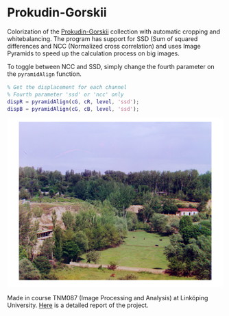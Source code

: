 # Prokudin-Gorskii
Colorization of the [Prokudin-Gorskii](http://www.loc.gov/pictures/collection/prok/) collection with automatic cropping and whitebalancing. The program has support for SSD (Sum of squared differences and NCC (Normalized cross correlation) and uses Image Pyramids to speed up the calculation process on big images.

To toggle between NCC and SSD, simply change the fourth parameter on the `pyramidAlign` function.

```matlab
% Get the displacement for each channel
% Fourth parameter 'ssd' or 'ncc' only
dispR = pyramidAlign(cG, cR, level, 'ssd');
dispB = pyramidAlign(cG, cB, level, 'ssd');
```

![GitHub Logo](/images/out/ft2.png)

Made in course TNM087 (Image Processing and Analysis) at Linköping University. 
[Here](https://github.com/novalain/Prokudin-Gorskii/blob/master/images/report/micno751_report_lab4_tnm087.pdf?raw=true) is a detailed report of the project.
